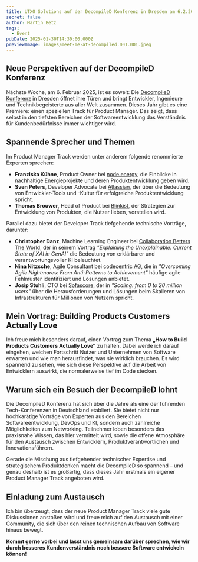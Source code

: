 ```yaml
---
title: UTXO Solutions auf der DecompileD Konferenz in Dresden am 6.2.2025
secret: false
author: Martin Betz
tags:
  - Event
pubDate: 2025-01-30T14:30:00.000Z
previewImage: images/meet-me-at-decompiled.001.001.jpeg
---
```

## Neue Perspektiven auf der DecompileD Konferenz

Nächste Woche, am 6. Februar 2025, ist es soweit: Die [DecompileD Konferenz](https://decompiled.de/) in Dresden öffnet ihre Türen und bringt Entwickler, Ingenieure und Technikbegeisterte aus aller Welt zusammen. Dieses Jahr gibt es eine Premiere: einen speziellen Track für Product Manager. Das zeigt, dass selbst in den tiefsten Bereichen der Softwareentwicklung das Verständnis für Kundenbedürfnisse immer wichtiger wird.

## Spannende Sprecher und Themen

Im Product Manager Track werden unter anderem folgende renommierte Experten sprechen:

- **Franziska Kühne**, Product Owner bei [node.energy](https://www.node.energy/), die Einblicke in nachhaltige Energieprojekte und deren Produktentwicklung geben wird.
- **Sven Peters**, Developer Advocate bei [Atlassian](https://www.atlassian.com/), der über die Bedeutung von Entwickler-Tools und -Kultur für erfolgreiche Produktentwicklung spricht.
- **Thomas Brouwer**, Head of Product bei [Blinkist](https://www.blinkist.com/), der Strategien zur Entwicklung von Produkten, die Nutzer lieben, vorstellen wird.

Parallel dazu bietet der Developer Track tiefgehende technische Vorträge, darunter:

- **Christopher Danz**, Machine Learning Engineer bei [Collaboration Betters The World](https://collaborationbetterstheworld.com/), der in seinem Vortrag *"Explaining the Unexplainable: Current State of XAI in GenAI"* die Bedeutung von erklärbarer und verantwortungsvoller KI beleuchtet.
- **Nina Nitzsche**, Agile Consultant bei [codecentric AG](https://www.codecentric.de/), die in *"Overcoming Agile Nightmares: From Anti-Patterns to Achievement"* häufige agile Fehlmuster identifiziert und Lösungen anbietet.
- **Josip Stuhli**, CTO bei [Sofascore](https://www.sofascore.com/), der in *"Scaling: from 0 to 20 million users"* über die Herausforderungen und Lösungen beim Skalieren von Infrastrukturen für Millionen von Nutzern spricht.

## Mein Vortrag: Building Products Customers Actually Love

Ich freue mich besonders darauf, einen Vortrag zum Thema **„How to Build Products Customers Actually Love“** zu halten. Dabei werde ich darauf eingehen, welchen Fortschritt Nutzer und Unternehmen von Software erwarten und wie man herausfindet, was sie wirklich brauchen. Es wird spannend zu sehen, wie sich diese Perspektive auf die Arbeit von Entwicklern auswirkt, die normalerweise tief im Code stecken.

## Warum sich ein Besuch der DecompileD lohnt

Die DecompileD Konferenz hat sich über die Jahre als eine der führenden Tech-Konferenzen in Deutschland etabliert. Sie bietet nicht nur hochkarätige Vorträge von Experten aus den Bereichen Softwareentwicklung, DevOps und KI, sondern auch zahlreiche Möglichkeiten zum Networking. Teilnehmer loben besonders das praxisnahe Wissen, das hier vermittelt wird, sowie die offene Atmosphäre für den Austausch zwischen Entwicklern, Produktverantwortlichen und Innovationsführern.

Gerade die Mischung aus tiefgehender technischer Expertise und strategischem Produktdenken macht die DecompileD so spannend – und genau deshalb ist es großartig, dass dieses Jahr erstmals ein eigener Product Manager Track angeboten wird.


## Einladung zum Austausch

Ich bin überzeugt, dass der neue Product Manager Track viele gute Diskussionen anstoßen wird und freue mich auf den Austausch mit einer Community, die sich über den reinen technischen Aufbau von Software hinaus bewegt.

**Kommt gerne vorbei und lasst uns gemeinsam darüber sprechen, wie wir durch besseres Kundenverständnis noch bessere Software entwickeln können!**
